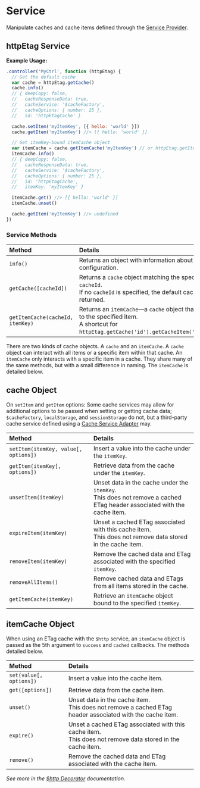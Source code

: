 # Service

Manipulate caches and cache items defined through the [Service Provider](service_provider.md).

## httpEtag Service

**Example Usage:**

``` javascript
.controller('MyCtrl', function (httpEtag) {
  // Get the default cache
  var cache = httpEtag.getCache()
  cache.info()
  // { deepCopy: false,
  //   cacheResponseData: true,
  //   cacheService: '$cacheFactory',
  //   cacheOptions: { number: 25 },
  //   id: 'httpEtagCache' }

  cache.setItem('myItemKey', [{ hello: 'world' }])
  cache.getItem('myItemKey') //> [{ hello: 'world' }]

  // Get itemKey-bound itemCache object
  var itemCache = cache.getItemCache('myItemKey') // or httpEtag.getItemCache('httpEtagCache', 'myItemKey')
  itemCache.info()
  // { deepCopy: false,
  //   cacheResponseData: true,
  //   cacheService: '$cacheFactory',
  //   cacheOptions: { number: 25 },
  //   id: 'httpEtagCache',
  //   itemKey: 'myItemKey' }

  itemCache.get() //> [{ hello: 'world' }]
  itemCache.unset()

  cache.getItem('myItemKey') //> undefined
})
```
### Service Methods

| Method | Details |
| :-- | :-- |
| `info()` | Returns an object with information about the cache configuration. |
| `getCache([cacheId])` | Returns a `cache` object matching the specified `cacheId`.<br>If no `cacheId` is specified, the default cache is returned. |
| <div class="no-wrap">`getItemCache(cacheId, itemKey)`</div> | Returns an `itemCache`—a `cache` object that's bound to the specified item.<br>A shortcut for `httpEtag.getCache('id').getCacheItem('itemKey')`. |

There are two kinds of cache objects. A `cache` and an `itemCache`. A `cache` object can interact with all items or a specific item within that cache. An `itemCache` only interacts with a specific item in a cache. They share many of the same methods, but with a small difference in naming. The `itemCache` is detailed below.

## cache Object

On `setItem` and `getItem` options: Some cache services may allow for additional options to be passed when setting or getting cache data; `$cacheFactory`, `localStorage`, and `sessionStorage` do not, but a third-party cache service defined using a [Cache Service Adapter](cache_service_adapters.md) may.

| Method | Details |
| :-- | :-- |
| <div class="no-wrap">`setItem(itemKey, value[, options])`</div> | Insert a value into the cache under the `itemKey`. |
| `getItem(itemKey[, options])` | Retrieve data from the cache under the `itemKey`. |
| `unsetItem(itemKey)` | Unset data in the cache under the `itemKey`.<br>This does not remove a cached ETag header associated with the cache item. |
| `expireItem(itemKey)` | Unset a cached ETag associated with this cache item.<br>This does not remove data stored in the cache item. |
| `removeItem(itemKey)` | Remove the cached data and ETag associated with the specified `itemKey`. |
| `removeAllItems()` | Remove cached data and ETags from all items stored in the cache. |
| `getItemCache(itemKey)` | Retrieve an `itemCache` object bound to the specified `itemKey`. |


## itemCache Object

When using an ETag cache with the `$http` service, an `itemCache` object is passed as the 5th argument to `success` and `cached` callbacks. The methods detailed below.

| Method | Details |
| :-- | :-- |
| `set(value[, options])` | Insert a value into the cache item. |
| `get([options])` | Retrieve data from the cache item. |
| `unset()` | Unset data in the cache item.<br>This does not remove a cached ETag header associated with the cache item. |
| `expire()` | Unset a cached ETag associated with this cache item.<br>This does not remove data stored in the cache item. |
| `remove()` | Remove the cached data and ETag associated with the cache item. |


_See more in the [$http Decorator](http_decorator.md) documentation._
